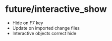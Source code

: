 # future/interactive_show
- Hide on F7 key
- Update on imported change files
- Interactive objects correct hide